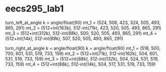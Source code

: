 eecs295_lab1
============


turn_left_at_angle
k = angle/float(90)
mt_1 = (524, 506, 423, 324, 505, 493, 865, 291)
mt_2 = (512+int(163*k), 512-int(71*k), 423, 520, 505, 493, 865, 291)
mt_3 = (512+int(312*k), 512-int(88*k), 500, 520, 505, 493, 865, 291)
mt_4 = (512+int(14*k), 512-int(88*k), 507, 520, 505, 493, 865, 291)

turn_right_at_angle
k = angle/float(90)
k = angle/float(90) 
mt_1 = (518, 500, 700, 601, 531, 519, 733, 159)
mt_2 = (512+int(71*k), 512-int(162*k), 504, 601, 531, 519, 733, 159)
mt_3 = (512+int(88*k), 512-int(132*k), 504, 524, 531, 519, 733, 159)
mt_4 = (512+int(88*k), 512-int(14*k), 504, 517, 531, 519, 733, 159) 
